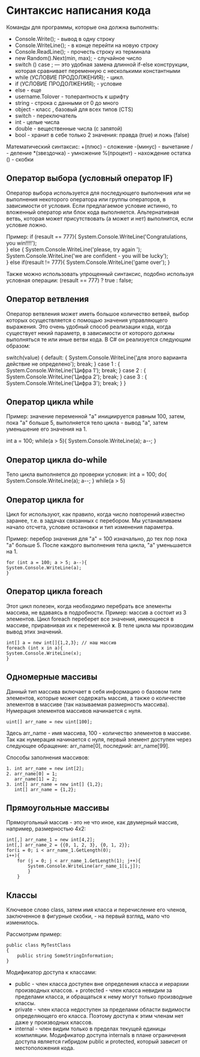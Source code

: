 # Синтаксис написания кода

Команды для программы, которые она должна выполнять:
+ Console.Write(); - вывод в одну строку
+ Console.WriteLine(); - в конце перейти на новую строку
+ Console.ReadLine(); - прочесть строку из терминала
+ new Random().Next(min, max); - случайное число
+ switch () case ; — это удобная замена длинной if-else конструкции, которая сравнивает переменную с несколькими константными
+ while (УСЛОВИЕ ПРОДОЛЖЕНИЯ); - цикл.
+ if (УСЛОВИЕ ПРОДОЛЖЕНИЯ); - условие
+ else - еще
+ username.Tolover - толерантность к шрифту
+ string - строка с данными от 0 до много
+ object - класс , базовый для всех типов (CTS)
+ switch - переключатель
+ int - целые числа
+ double - вещественные числа (с запятой)
+ bool - хранит в себе только 2 значения: правда (true) и ложь (false)

Математический синтаксис:
 +(плюс) - сложение
 -(минус) - вычетание
 / - деление
 *(звездочка) - умножение
 %(процент) - нахождение остатка
 () - скобки
 
## Оператор выбора (условный оператор IF)

Оператор выбора используется для последующего выполнения или не выполнения некоторого оператора или группы операторов, в зависимости от условия. Если предлагаемое условие истинно, то вложенный оператор или блок кода выполняется. Альтернативная ветвь, которая может присутствовать (а может и нет) выполнится, если условие ложно.

Пример:
    if (resault == 777){ 
    System.Console.WriteLine('Congratulations, you win!!!!');  
    } 
    else 
    { 
    System.Console.WriteLine('please, try again ');
    System.Console.WriteLine('we are confident - you will be lucky');    
    }
    else if(resault != 777){
    System.Console.WriteLine('game over');
    }

Также можно использовать упрощенный синтаксис, подобно используя условная операции: (resault == 777) ? true : false;

## Оператор ветвления

Оператор ветвления может иметь большое количество ветвей, выбор которых осуществляется с помощью значения управляющего выражения. Это очень удобный способ реализации кода, когда существует некий параметр, в зависимости от которого должны выполняться те или иные ветви кода. В C# он реализуется следующим образом:

switch(value) 
{ 
    default: 
    { 
        System.Console.WriteLine('для этого варианта действие не определено'); 
        break; 
    } 
        case 1 : 
    { 
        System.Console.WriteLine('Цифра 1'); 
        break; 
    }
    case 2 : 
    {
        System.Console.WriteLine('Цифра 2'); 
        break;
    }
    case 3 : 
    { 
        System.Console.WriteLine('Цифра 3'); 
        break; 
    } 
       }

## Оператор цикла while

Пример: значение переменной "a" инициируется равным 100, затем, пока "а" больше 5, выполняется тело цикла - вывод "а", затем уменьшение его значения на 1.

int a = 100; 
while(a > 5){ 
    System.Console.WriteLine(a); 
    a--; 
    }

## Оператор цикла do-while

Тело цикла выполняется до проверки условия:
    int a = 100; 
    do{ 
    System.Console.WriteLine(a); 
    a--; 
    } while(a > 5)

## Оператор цикла for

Цикл for используют, как правило, когда число повторений известно заранее, т.е. в задачах связанных с перебором. Мы устанавливаем начало отсчета, условие остановки и тип изменения параметра.

Пример: перебор значения для "a" = 100 изначально, до тех пор пока "a" больше 5. После каждого выполнения тела цикла, "a" уменьшается на 1.

    for (int a = 100; a > 5; a--){ 
    System.Console.WriteLine(a);
    }

## Оператор цикла foreach

Этот цикл полезен, когда необходимо перебрать все элементы массива, не вдаваясь в подробности. 
Пример: массив a состоит из 3 элементов. Цикл foreach переберет все значения, имеющиеся в массиве, приравнивая их к переменной **x**. В теле цикла мы производим вывод этих значений.

    int[] a = new int[]{1,2,3}; // наш массив 
    foreach (int x in a){ 
    System.Console.WriteLine(x); 
    }

## Одномерные массивы

Данный тип массива включает в себя информацию о базовом типе элементов, которые может содержать массив, а также о количестве элементов в массиве (так называемая размерность массива). Нумерация элементов массивов начинается с нуля.

    uint[] arr_name = new uint[100];

Здесь arr_name - имя массива, 100 - количество элементов в массиве. Так как нумерация начинается с нуля, первый элемент доступен через следующее обращение: arr_name[0], последний: arr_name[99].

Способы заполнения массивов:

    1. int arr_name = new int[2]; 
    2. arr_name[0] = 1; 
       arr_name[1] = 2; 
    3. int[] arr_name = new int[] {1,2}; 
       int[] arr_name = {1,2};

## Прямоугольные массивы

Прямоугольный массив - это не что иное, как двумерный массив, например, размерностью 4x2:

    int[,] arr_name_1 = new int[4,2]; 
    int[,] arr_name_2 = {{0, 1, 2, 3}, {0, 1, 2}}; 
    for(i = 0; i < arr_name_1.GetLength(0); 
    i++){ 
        for (j = 0; j < arr_name_1.GetLength(1); j++){ 
            System.Console.WriteLine(arr_name_1[i,j]); 
            } 
        }

## Классы

Ключевое слово class, затем имя класса и перечисление его членов, заключенное в фигурные скобки, - на первый взгляд, мало что изменилось. 

Рассмотрим пример:

    public class MyTestClass 
    { 
        public string SomeStringInformation; 
    }

Модификатор доступа к классами:

+ public - член класса доступен вне определения класса и иерархии производных классов. + protected - член класса невидим за пределами класса, и обращаться к нему могут только производные классы. 
+ private - член класса недоступен за пределами области видимости определяющего его класса. Поэтому доступа к этим членам нет даже у производных классов. 
+ internal - член видим только в пределах текущей единицы компиляции. Модификатор доступа internals в плане ограничения доступа является гибридом public и protected, который зависит от местоположения кода.

